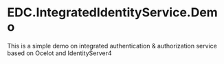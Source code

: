 # EDC.IntegratedIdentityService.Demo
This is a simple demo on integrated authentication &amp; authorization service based on Ocelot and IdentityServer4
